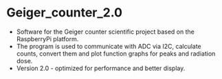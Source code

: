 # Geiger_counter_2.0
- Software for the Geiger counter scientific project based on the RaspberryPi platform.
- The program is used to communicate with ADC via I2C, calculate counts, convert them and plot function graphs for peaks and radiation dose.
- Version 2.0 - optimized for performance and better display.
